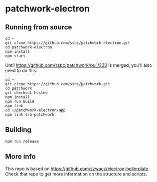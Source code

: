 patchwork-electron
==============


## Running from source

```
cd ~
git clone https://github.com/ssbc/patchwork-electron.git
cd patchwork-electron
npm install
npm start
```

Until https://github.com/ssbc/patchwork/pull/230 is merged, you'll also need to do this:

```
cd ~
git clone https://github.com/ssbc/patchwork.git
cd patchwork
git checkout hosted
npm install
npm run build
npm link
cd ~/patchwork-electron/app
npm link ssb-patchwork
```

## Building

```
npm run release
```

## More info

This repo is based on https://github.com/szwacz/electron-boilerplate.
Check that repo to get more information on the structure and scripts.
